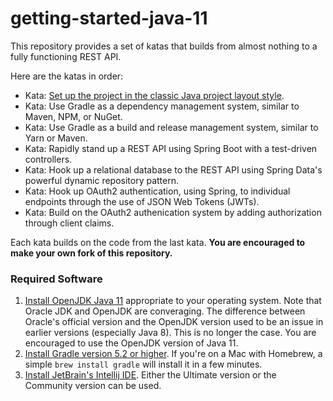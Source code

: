 # getting-started-java-11
This repository provides a set of katas that builds from almost nothing to a fully functioning REST API.

Here are the katas in order:
  - Kata: [Set up the project in the classic Java project layout style](docs/kata.project_layout.md).
  - Kata: Use Gradle as a dependency management system, similar to Maven, NPM, or NuGet.
  - Kata: Use Gradle as a build and release management system, similar to Yarn or Maven.
  - Kata: Rapidly stand up a REST API using Spring Boot with a test-driven controllers.
  - Kata: Hook up a relational database to the REST API using Spring Data's powerful dynamic repository pattern.
  - Kata: Hook up OAuth2 authentication, using Spring, to individual endpoints through the use of JSON Web Tokens (JWTs).
  - Kata: Build on the OAuth2 authenication system by adding authorization through client claims.

Each kata builds on the code from the last kata.  **You are encouraged to make your own fork of this repository.**

### Required Software

1. [Install OpenJDK Java 11](https://www.oracle.com/technetwork/java/javase/downloads/index.html) appropriate to your operating system.  Note that Oracle JDK and OpenJDK are converaging.  The difference between Oracle's official version and the OpenJDK version used to be an issue in earlier versions (especially Java 8).  This is no longer the case.  You are encouraged to use the OpenJDK version of Java 11.
2. [Install Gradle version 5.2 or higher](https://gradle.org/install/#manually).  If you're on a Mac with Homebrew, a simple `brew install gradle` will install it in a few minutes.
3. [Install JetBrain's Intellij IDE](https://www.jetbrains.com/idea/download/).  Either the Ultimate version or the Community version can be used.